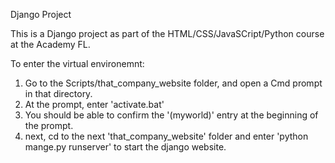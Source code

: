 Django Project

This is a Django project as part of the HTML/CSS/JavaSCript/Python course at the Academy FL.

To enter the virtual environemnt:

1. Go to the Scripts/that_company_website folder, and open a Cmd prompt in that directory.
2. At the prompt, enter 'activate.bat'
3. You should be able to confirm the '(myworld)' entry at the beginning of the prompt.
4. next, cd to the next 'that_company_website' folder and enter 'python mange.py runserver' to start the django website.
